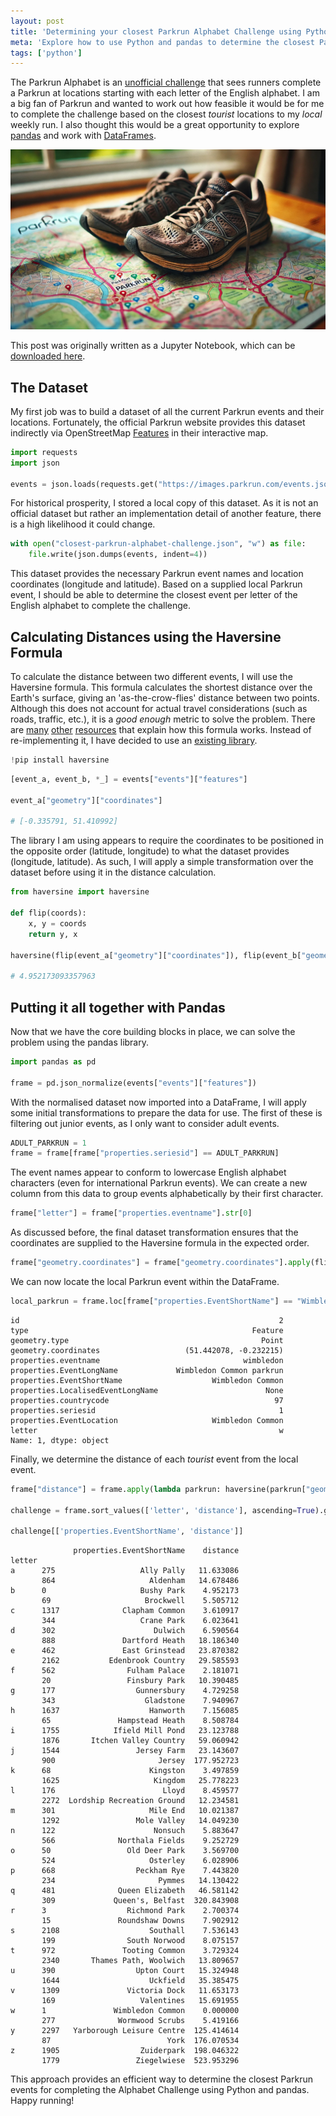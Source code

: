 ```yaml
---
layout: post
title: 'Determining your closest Parkrun Alphabet Challenge using Python and pandas'
meta: 'Explore how to use Python and pandas to determine the closest Parkrun events for completing the Alphabet Challenge based on your local run.'
tags: ['python']
---
```


The Parkrun Alphabet is an [unofficial challenge](https://blog.parkrun.com/uk/2018/07/18/the-parkrun-alphabet/) that sees runners complete a Parkrun at locations starting with each letter of the English alphabet.
I am a big fan of Parkrun and wanted to work out how feasible it would be for me to complete the challenge based on the closest _tourist_ locations to my _local_ weekly run.
I also thought this would be a great opportunity to explore [pandas](https://pandas.pydata.org/) and work with [DataFrames](https://pandas.pydata.org/docs/reference/api/pandas.DataFrame.html).

<!--more-->

![A pair of worn-out running shoes on a colorful map marked with various "parkrun" event locations.](shoes.jpg)

This post was originally written as a Jupyter Notebook, which can be [downloaded here](closest-parkrun-alphabet-challenge.ipynb).

## The Dataset

My first job was to build a dataset of all the current Parkrun events and their locations.
Fortunately, the official Parkrun website provides this dataset indirectly via OpenStreetMap [Features](https://wiki.openstreetmap.org/wiki/Features) in their interactive map.

```python
import requests
import json

events = json.loads(requests.get("https://images.parkrun.com/events.json").content)
```

For historical prosperity, I stored a local copy of this dataset.
As it is not an official dataset but rather an implementation detail of another feature, there is a high likelihood it could change.

```python
with open("closest-parkrun-alphabet-challenge.json", "w") as file:
    file.write(json.dumps(events, indent=4))
```

This dataset provides the necessary Parkrun event names and location coordinates (longitude and latitude).
Based on a supplied local Parkrun event, I should be able to determine the closest event per letter of the English alphabet to complete the challenge.

## Calculating Distances using the Haversine Formula

To calculate the distance between two different events, I will use the Haversine formula.
This formula calculates the shortest distance over the Earth's surface, giving an 'as-the-crow-flies' distance between two points.
Although this does not account for actual travel considerations (such as roads, traffic, etc.), it is a _good enough_ metric to solve the problem.
There are [many](https://nathanrooy.github.io/posts/2016-09-07/haversine-with-python/) [other](https://en.wikipedia.org/wiki/Haversine_formula) [resources](https://www.movable-type.co.uk/scripts/latlong.html) that explain how this formula works.
Instead of re-implementing it, I have decided to use an [existing library](https://pypi.org/project/haversine/).

```python
!pip install haversine
```

```python
[event_a, event_b, *_] = events["events"]["features"]

event_a["geometry"]["coordinates"]

# [-0.335791, 51.410992]
```

The library I am using appears to require the coordinates to be positioned in the opposite order (latitude, longitude) to what the dataset provides (longitude, latitude).
As such, I will apply a simple transformation over the dataset before using it in the distance calculation.

```python
from haversine import haversine

def flip(coords):
    x, y = coords
    return y, x

haversine(flip(event_a["geometry"]["coordinates"]), flip(event_b["geometry"]["coordinates"]), unit="mi")

# 4.952173093357963
```

## Putting it all together with Pandas

Now that we have the core building blocks in place, we can solve the problem using the pandas library.

```python
import pandas as pd

frame = pd.json_normalize(events["events"]["features"])
```

With the normalised dataset now imported into a DataFrame, I will apply some initial transformations to prepare the data for use.
The first of these is filtering out junior events, as I only want to consider adult events.

```python
ADULT_PARKRUN = 1
frame = frame[frame["properties.seriesid"] == ADULT_PARKRUN]
```

The event names appear to conform to lowercase English alphabet characters (even for international Parkrun events).
We can create a new column from this data to group events alphabetically by their first character.

```python
frame["letter"] = frame["properties.eventname"].str[0]
```

As discussed before, the final dataset transformation ensures that the coordinates are supplied to the Haversine formula in the expected order.

```python
frame["geometry.coordinates"] = frame["geometry.coordinates"].apply(flip)
```

We can now locate the local Parkrun event within the DataFrame.

```python
local_parkrun = frame.loc[frame["properties.EventShortName"] == "Wimbledon Common"].iloc[0]
```

```
id                                                          2
type                                                  Feature
geometry.type                                           Point
geometry.coordinates                   (51.442078, -0.232215)
properties.eventname                                wimbledon
properties.EventLongName             Wimbledon Common parkrun
properties.EventShortName                    Wimbledon Common
properties.LocalisedEventLongName                        None
properties.countrycode                                     97
properties.seriesid                                         1
properties.EventLocation                     Wimbledon Common
letter                                                      w
Name: 1, dtype: object
```

Finally, we determine the distance of each _tourist_ event from the local event.

```python
frame["distance"] = frame.apply(lambda parkrun: haversine(parkrun["geometry.coordinates"], local_parkrun["geometry.coordinates"], unit='mi'), axis=1)

challenge = frame.sort_values(['letter', 'distance'], ascending=True).groupby('letter').apply(lambda parkruns: parkruns.head(2))

challenge[['properties.EventShortName', 'distance']]
```

```
              properties.EventShortName    distance
letter
a      275                   Ally Pally   11.633086
       864                     Aldenham   14.678486
b      0                     Bushy Park    4.952173
       69                     Brockwell    5.505712
c      1317              Clapham Common    3.610917
       344                   Crane Park    6.023641
d      302                      Dulwich    6.590564
       888               Dartford Heath   18.186340
e      462               East Grinstead   23.870382
       2162           Edenbrook Country   29.585593
f      562                Fulham Palace    2.181071
       20                 Finsbury Park   10.390485
g      177                  Gunnersbury    4.729258
       343                    Gladstone    7.940967
h      1637                    Hanworth    7.156085
       65               Hampstead Heath    8.508784
i      1755            Ifield Mill Pond   23.123788
       1876       Itchen Valley Country   59.060942
j      1544                 Jersey Farm   23.143607
       900                       Jersey  177.952723
k      68                      Kingston    3.497859
       1625                     Kingdom   25.778223
l      176                        Lloyd    8.459577
       2272  Lordship Recreation Ground   12.234581
m      301                     Mile End   10.021387
       1292                 Mole Valley   14.049230
n      122                      Nonsuch    5.883647
       566              Northala Fields    9.252729
o      50                 Old Deer Park    3.569700
       524                     Osterley    6.028906
p      668                  Peckham Rye    7.443820
       234                       Pymmes   14.130422
q      481              Queen Elizabeth   46.581142
       309             Queen's, Belfast  320.843908
r      3                  Richmond Park    2.700374
       15               Roundshaw Downs    7.902912
s      2108                    Southall    7.536143
       199                South Norwood    8.075157
t      972               Tooting Common    3.729324
       2340       Thames Path, Woolwich   13.809657
u      390                  Upton Court   15.324948
       1644                    Uckfield   35.385475
v      1309               Victoria Dock   11.653173
       169                   Valentines   15.691955
w      1               Wimbledon Common    0.000000
       277              Wormwood Scrubs    5.419166
y      2297   Yarborough Leisure Centre  125.414614
       87                          York  176.070534
z      1905                  Zuiderpark  198.046322
       1779                 Ziegelwiese  523.953296
```

This approach provides an efficient way to determine the closest Parkrun events for completing the Alphabet Challenge using Python and pandas.
Happy running!
